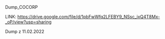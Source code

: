 Dump_COCORP


LINK: https://drive.google.com/file/d/1pbFwWfq2LFEBY9_NSsc_ixQ4T8Mx-_oP/view?usp=sharing

Dump z 11.02.2022

